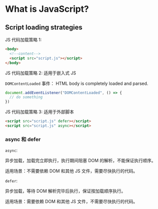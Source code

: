 # What is JavaScript?

## Script loading strategies

JS 代码加载策略 1:

```html
<body>
  <!--content-->
  <script src="script.js"></script>
</body>
```

JS 代码加载策略 2: 适用于嵌入式 JS

`DOMContentLoaded` 事件： HTML body is completely loaded and parsed.

```js
document.addEventListener("DOMContentLoaded", () => {
  // do something
})
```

JS 代码加载策略 3: 适用于外部脚本

```html
<script src="script.js" defer></script>
<script src="script.js" async></script>
```

### async 和 defer

`async`:

异步加载，加载完立即执行，执行期间阻塞 DOM 的解析，不能保证执行顺序。

适用场景：不需要依赖 DOM 和其他 JS 文件，需要尽快执行的代码。

`defer`:

异步加载，等待 DOM 解析完毕后执行，保证按加载顺序执行。

适用场景：需要依赖 DOM 和其他 JS 文件，不需要尽快执行的代码。
